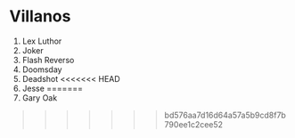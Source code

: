 
# Villanos

1. Lex Luthor
2. Joker
3. Flash Reverso
4. Doomsday
5. Deadshot
<<<<<<< HEAD
6. Jesse
=======
6. Gary Oak
>>>>>>> bd576aa7d16d64a57a5b9cd8f7b790ee1c2cee52
